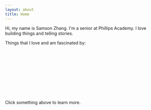 ```yaml
---
layout: about
title: Home
---
```


<div class='divider'></div>

Hi, my name is Samson Zhang. I'm a senior at Phillips Academy. I love building things and telling stories.

Things that I love and am fascinated by:

<svg></svg>

<p class='thing-text'>Click something above to learn more.</p>

<script>

nodes = [
    {"id": "Filmmaking", "skill": true},
    {"id": "Photography", "skill": true},
    {"id": "UX Design"},
    {"id": "Engineering"},
    {"id": "Journalism"},
    {"id": "Management"},
    {"id": "Piano"},
    {"id": "Running"},
    {"id": "Web Dev", "skill": true},
];

const width = $("svg").width();
const height = $("svg").height();
const svg = d3.select('svg')
    .attr("height",height);
if ($(window).width() < 900){
    forceStrength = -60;
}
else{
    forceStrength = -100;
}
const simulation = d3.forceSimulation()
    .force('charge', d3.forceManyBody().strength(forceStrength))
    .force('center', d3.forceCenter(width / 2, height / 2));

const nodeElements = svg.append('g')
    .selectAll('circle')
    .data(nodes)
    .enter().append('circle')
        .attr('r', 10)
        .attr('fill', '#000');

const textElements = svg.append('g')
    .selectAll('text')
    .data(nodes)
    .enter().append('text')
        .text(node => node.id)
        .attr('text-anchor', 'middle')
        .attr('id', node => node.id)
        .classed('thing-label', true)
        .classed('thing-skill', node => node.skill);

simulation.nodes(nodes).on('tick', () => {
    nodeElements
        .attr('cx', function(d){return d.x = Math.max(100, Math.min(width-100, d.x));})
        .attr('cy', function(d){return d.y = Math.max(60, Math.min(height-30, d.y));})
    textElements
        .attr('x', node => node.x)
        .attr('y', node => node.y)
});

selectedID = null;

$(".thing-label").on("click",function(){
    thingID = $(this).attr("id");
    if (thingID == selectedID){
        return;
    }
    $(".thing-label").removeClass("selected");
    $(this).addClass("selected");

    if (thingID == 'Filmmaking'){
        thingText = `
        I grew up in Niskayuna, a small town in upstate New York. One day, I was at my friend’s house, and we found a strobelight in a room in his basement. Every flash would last a tiny fraction of a second, and in between flashes everything was completely black. It was like seeing the world one freeze frame at a time. All motion seemed choppy and the world felt completely surreal.
        `
    }

    else if (thingID == 'Management'){
        thingText = "Harness people's individual talents and skills to get a collective task done; how to do this best for each individual and for the whole.";
    }

    else if (thingID == 'Running'){
        thingText = "Running is sick!";
    }

    else if (thingID == 'Photography'){
        thingText = "Photography is sick!";
    }

    else if (thingID == 'Engineering'){
        thingText = "Make a real, direct impact on the world and humanity. Solve problems.";
    }

    else if (thingID == 'Journalism'){
        thingText = "Storytelling held to a higher bar of accuracy, thoroughness, and imapct. Also plip";
    }

    else if (thingID == 'UX Design'){
        thingText = "UX Design is cool";
    }

    else if (thingID == 'Piano'){
        thingText = "Expressiveness. I like romantic pieces best";
    }
    else{
        thingText = "I haven't written descript yet lol";
    }

    $(".thing-text").text(thingText);

    windowHeight = $(window).height();

    $([document.documentElement, document.body]).animate({
        scrollTop: $(".thing-text").offset().top - windowHeight * 2 / 3
    }, 200);
})
</script>